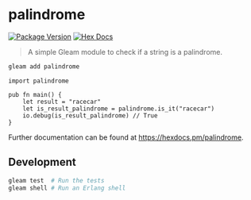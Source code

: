 # palindrome

[![Package Version](https://img.shields.io/hexpm/v/palindrome)](https://hex.pm/packages/palindrome)
[![Hex Docs](https://img.shields.io/badge/hex-docs-ffaff3)](https://hexdocs.pm/palindrome/)

> A simple Gleam module to check if a string is a palindrome.

```sh
gleam add palindrome
```
```gleam
import palindrome

pub fn main() {
	let result = "racecar"
	let is_result_palindrome = palindrome.is_it("racecar")
	io.debug(is_result_palindrome) // True
}
```

Further documentation can be found at <https://hexdocs.pm/palindrome>.

## Development

```sh
gleam test  # Run the tests
gleam shell # Run an Erlang shell
```
